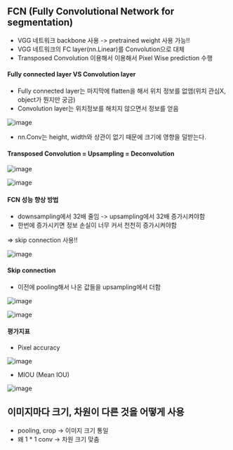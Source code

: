 ## FCN (Fully Convolutional Network for segmentation)
* VGG 네트워크 backbone 사용 -> pretrained weight 사용 가능!!
* VGG 네트워크의 FC layer(nn.Linear)를 Convolution으로 대체
* Transposed Convolution 이용해서 이용해서 Pixel Wise prediction 수행

#### Fully connected layer VS Convolution layer
* Fully connected layer는 마지막에 flatten을 해서 위치 정보를 없앰(위치 관심X, object가 뭔지만 궁금)
* Convolution layer는 위치정보를 해치지 않으면서 정보를 얻음

![image](https://user-images.githubusercontent.com/63588046/165026909-fc9f5e61-f961-42ef-bc1f-b6fff6863941.png)

* nn.Conv는 height, width와 상관이 없기 때문에 크기에 영향을 덜받는다.

#### Transposed Convolution = Upsampling = Deconvolution
![image](https://user-images.githubusercontent.com/63588046/165029759-13155d76-0cda-4f3c-8f6a-43cba9d095cd.png)

![image](https://user-images.githubusercontent.com/63588046/165029915-2f6b9c01-fb7b-4140-897c-5e6d55ab10df.png)

#### FCN 성능 향상 방법
* downsampling에서 32배 줄임 -> upsampling에서 32배 증가시켜야함
* 한번에 증가시키면 정보 손실이 너무 커서 천천히 증가시켜야함

=> skip connection 사용!!

![image](https://user-images.githubusercontent.com/63588046/165031656-2b70be36-18a4-435a-971e-baf2fb5d8e82.png)

#### Skip connection
* 이전에 pooling해서 나온 값들을 upsampling에서 더함

![image](https://user-images.githubusercontent.com/63588046/165032136-d9094407-7025-4d97-938c-a6a3523e4c62.png)

![image](https://user-images.githubusercontent.com/63588046/165035102-8a9b9731-f421-4f33-9776-d8eef8deed0d.png)


#### 평가지표
* Pixel accuracy

![image](https://user-images.githubusercontent.com/63588046/165032357-9f4e2189-ca54-4396-968f-fe290500303e.png)

* MIOU (Mean IOU)

![image](https://user-images.githubusercontent.com/63588046/165032547-87c3b1fb-3fee-417e-8451-06dc4ec752a5.png)


## 이미지마다 크기, 차원이 다른 것을 어떻게 사용
* pooling, crop -> 이미지 크기 통일
* 왜 1 * 1 conv -> 차원 크기 맞춤




